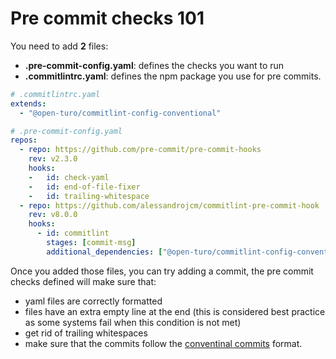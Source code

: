 # Pre commit checks 101

You need to add __2__ files:
- __.pre-commit-config.yaml__: defines the checks you want to run
- __.commitlintrc.yaml__: defines the npm package you use for pre commits.

``` yaml
# .commitlintrc.yaml
extends:
  - "@open-turo/commitlint-config-conventional"
```


``` yaml
# .pre-commit-config.yaml
repos:
  - repo: https://github.com/pre-commit/pre-commit-hooks
    rev: v2.3.0
    hooks:
    -   id: check-yaml
    -   id: end-of-file-fixer
    -   id: trailing-whitespace
  - repo: https://github.com/alessandrojcm/commitlint-pre-commit-hook
    rev: v8.0.0
    hooks:
      - id: commitlint
        stages: [commit-msg]
        additional_dependencies: ["@open-turo/commitlint-config-conventional"]
```

Once you added those files, you can try adding a commit, the pre commit checks defined will make sure that:
- yaml files are correctly formatted
- files have an extra empty line at the end (this is considered best practice as some systems fail when this condition is not met)
- get rid of trailing whitespaces
- make sure that the commits follow the [conventinal commits](https://www.conventionalcommits.org/en/v1.0.0/) format.
